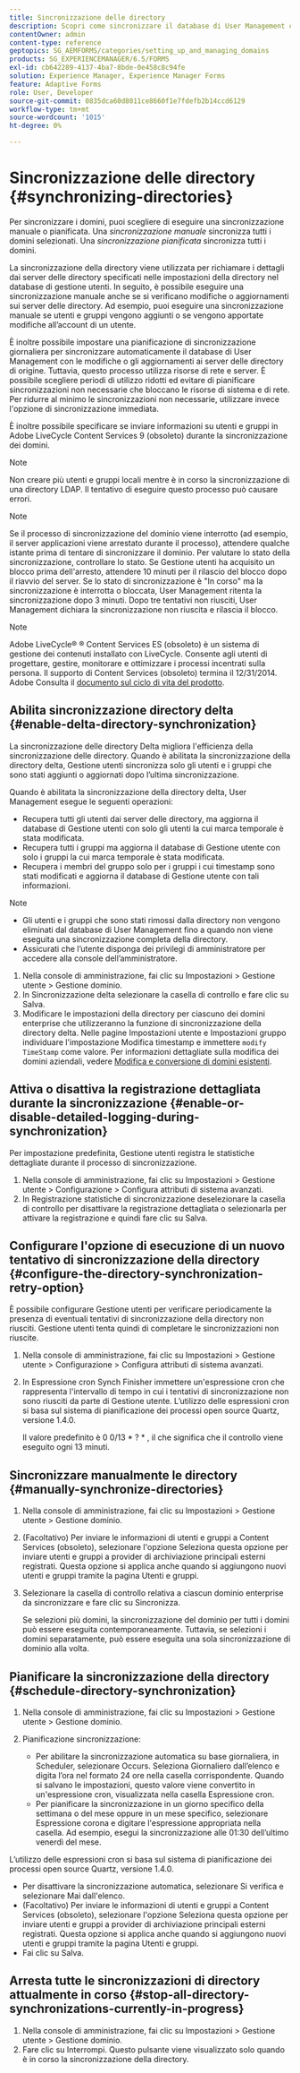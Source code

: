 ```yaml
---
title: Sincronizzazione delle directory
description: Scopri come sincronizzare il database di User Management con le modifiche apportate ai server delle directory di origine tramite la sincronizzazione manuale o pianificata.
contentOwner: admin
content-type: reference
geptopics: SG_AEMFORMS/categories/setting_up_and_managing_domains
products: SG_EXPERIENCEMANAGER/6.5/FORMS
exl-id: cb642289-4137-4ba7-8bde-0e458c8c94fe
solution: Experience Manager, Experience Manager Forms
feature: Adaptive Forms
role: User, Developer
source-git-commit: 0835dca60d8011ce8660f1e7fdefb2b14ccd6129
workflow-type: tm+mt
source-wordcount: '1015'
ht-degree: 0%

---
```



# Sincronizzazione delle directory {#synchronizing-directories}

Per sincronizzare i domini, puoi scegliere di eseguire una sincronizzazione manuale o pianificata. Una *sincronizzazione manuale* sincronizza tutti i domini selezionati. Una *sincronizzazione pianificata* sincronizza tutti i domini.

La sincronizzazione della directory viene utilizzata per richiamare i dettagli dai server delle directory specificati nelle impostazioni della directory nel database di gestione utenti. In seguito, è possibile eseguire una sincronizzazione manuale anche se si verificano modifiche o aggiornamenti sui server delle directory. Ad esempio, puoi eseguire una sincronizzazione manuale se utenti e gruppi vengono aggiunti o se vengono apportate modifiche all’account di un utente.

È inoltre possibile impostare una pianificazione di sincronizzazione giornaliera per sincronizzare automaticamente il database di User Management con le modifiche o gli aggiornamenti ai server delle directory di origine. Tuttavia, questo processo utilizza risorse di rete e server. È possibile scegliere periodi di utilizzo ridotti ed evitare di pianificare sincronizzazioni non necessarie che bloccano le risorse di sistema e di rete. Per ridurre al minimo le sincronizzazioni non necessarie, utilizzare invece l&#39;opzione di sincronizzazione immediata.

È inoltre possibile specificare se inviare informazioni su utenti e gruppi in Adobe LiveCycle Content Services 9 (obsoleto) durante la sincronizzazione dei domini.

>[!NOTE]
>
>Non creare più utenti e gruppi locali mentre è in corso la sincronizzazione di una directory LDAP. Il tentativo di eseguire questo processo può causare errori.

>[!NOTE]
>
>Se il processo di sincronizzazione del dominio viene interrotto (ad esempio, il server applicazioni viene arrestato durante il processo), attendere qualche istante prima di tentare di sincronizzare il dominio. Per valutare lo stato della sincronizzazione, controllare lo stato. Se Gestione utenti ha acquisito un blocco prima dell&#39;arresto, attendere 10 minuti per il rilascio del blocco dopo il riavvio del server. Se lo stato di sincronizzazione è &quot;In corso&quot; ma la sincronizzazione è interrotta o bloccata, User Management ritenta la sincronizzazione dopo 3 minuti. Dopo tre tentativi non riusciti, User Management dichiara la sincronizzazione non riuscita e rilascia il blocco.

>[!NOTE]
>
>Adobe LiveCycle® ® Content Services ES (obsoleto) è un sistema di gestione dei contenuti installato con LiveCycle. Consente agli utenti di progettare, gestire, monitorare e ottimizzare i processi incentrati sulla persona. Il supporto di Content Services (obsoleto) termina il 12/31/2014. Adobe Consulta il [documento sul ciclo di vita del prodotto](https://www.adobe.com/support/products/enterprise/eol/eol_matrix.html).

## Abilita sincronizzazione directory delta {#enable-delta-directory-synchronization}

La sincronizzazione delle directory Delta migliora l&#39;efficienza della sincronizzazione delle directory. Quando è abilitata la sincronizzazione della directory delta, Gestione utenti sincronizza solo gli utenti e i gruppi che sono stati aggiunti o aggiornati dopo l’ultima sincronizzazione.

Quando è abilitata la sincronizzazione della directory delta, User Management esegue le seguenti operazioni:

* Recupera tutti gli utenti dai server delle directory, ma aggiorna il database di Gestione utenti con solo gli utenti la cui marca temporale è stata modificata.
* Recupera tutti i gruppi ma aggiorna il database di Gestione utente con solo i gruppi la cui marca temporale è stata modificata.
* Recupera i membri del gruppo solo per i gruppi i cui timestamp sono stati modificati e aggiorna il database di Gestione utente con tali informazioni.

>[!NOTE]
>
> * Gli utenti e i gruppi che sono stati rimossi dalla directory non vengono eliminati dal database di User Management fino a quando non viene eseguita una sincronizzazione completa della directory.
> * Assicurati che l’utente disponga dei privilegi di amministratore per accedere alla console dell’amministratore.


1. Nella console di amministrazione, fai clic su Impostazioni > Gestione utente > Gestione dominio.
2. In Sincronizzazione delta selezionare la casella di controllo e fare clic su Salva.
3. Modificare le impostazioni della directory per ciascuno dei domini enterprise che utilizzeranno la funzione di sincronizzazione della directory delta. Nelle pagine Impostazioni utente e Impostazioni gruppo individuare l&#39;impostazione Modifica timestamp e immettere `modify TimeStamp` come valore. Per informazioni dettagliate sulla modifica dei domini aziendali, vedere [Modifica e conversione di domini esistenti](/help/forms/using/admin-help/editing-converting-existing-domains.md#editing-and-converting-existing-domains).

## Attiva o disattiva la registrazione dettagliata durante la sincronizzazione {#enable-or-disable-detailed-logging-during-synchronization}

Per impostazione predefinita, Gestione utenti registra le statistiche dettagliate durante il processo di sincronizzazione.

1. Nella console di amministrazione, fai clic su Impostazioni > Gestione utente > Configurazione > Configura attributi di sistema avanzati.
1. In Registrazione statistiche di sincronizzazione deselezionare la casella di controllo per disattivare la registrazione dettagliata o selezionarla per attivare la registrazione e quindi fare clic su Salva.

## Configurare l&#39;opzione di esecuzione di un nuovo tentativo di sincronizzazione della directory {#configure-the-directory-synchronization-retry-option}

È possibile configurare Gestione utenti per verificare periodicamente la presenza di eventuali tentativi di sincronizzazione della directory non riusciti. Gestione utenti tenta quindi di completare le sincronizzazioni non riuscite.

1. Nella console di amministrazione, fai clic su Impostazioni > Gestione utente > Configurazione > Configura attributi di sistema avanzati.
1. In Espressione cron Synch Finisher immettere un&#39;espressione cron che rappresenta l&#39;intervallo di tempo in cui i tentativi di sincronizzazione non sono riusciti da parte di Gestione utente. L’utilizzo delle espressioni cron si basa sul sistema di pianificazione dei processi open source Quartz, versione 1.4.0.

   Il valore predefinito è 0 0/13 &ast; ? &ast; , il che significa che il controllo viene eseguito ogni 13 minuti.

## Sincronizzare manualmente le directory {#manually-synchronize-directories}

1. Nella console di amministrazione, fai clic su Impostazioni > Gestione utente > Gestione dominio.
1. (Facoltativo) Per inviare le informazioni di utenti e gruppi a Content Services (obsoleto), selezionare l&#39;opzione Seleziona questa opzione per inviare utenti e gruppi a provider di archiviazione principali esterni registrati. Questa opzione si applica anche quando si aggiungono nuovi utenti e gruppi tramite la pagina Utenti e gruppi.
1. Selezionare la casella di controllo relativa a ciascun dominio enterprise da sincronizzare e fare clic su Sincronizza.

   Se selezioni più domini, la sincronizzazione del dominio per tutti i domini può essere eseguita contemporaneamente. Tuttavia, se selezioni i domini separatamente, può essere eseguita una sola sincronizzazione di dominio alla volta.

## Pianificare la sincronizzazione della directory {#schedule-directory-synchronization}

1. Nella console di amministrazione, fai clic su Impostazioni > Gestione utente > Gestione dominio.
1. Pianificazione sincronizzazione:

   * Per abilitare la sincronizzazione automatica su base giornaliera, in Scheduler, selezionare Occurs. Seleziona Giornaliero dall’elenco e digita l’ora nel formato 24 ore nella casella corrispondente. Quando si salvano le impostazioni, questo valore viene convertito in un&#39;espressione cron, visualizzata nella casella Espressione cron.
   * Per pianificare la sincronizzazione in un giorno specifico della settimana o del mese oppure in un mese specifico, selezionare Espressione corona e digitare l&#39;espressione appropriata nella casella. Ad esempio, esegui la sincronizzazione alle 01:30 dell’ultimo venerdì del mese.

L’utilizzo delle espressioni cron si basa sul sistema di pianificazione dei processi open source Quartz, versione 1.4.0.

* Per disattivare la sincronizzazione automatica, selezionare Si verifica e selezionare Mai dall&#39;elenco.
* (Facoltativo) Per inviare le informazioni di utenti e gruppi a Content Services (obsoleto), selezionare l&#39;opzione Seleziona questa opzione per inviare utenti e gruppi a provider di archiviazione principali esterni registrati. Questa opzione si applica anche quando si aggiungono nuovi utenti e gruppi tramite la pagina Utenti e gruppi.
* Fai clic su Salva.

## Arresta tutte le sincronizzazioni di directory attualmente in corso {#stop-all-directory-synchronizations-currently-in-progress}

1. Nella console di amministrazione, fai clic su Impostazioni > Gestione utente > Gestione dominio.
1. Fare clic su Interrompi. Questo pulsante viene visualizzato solo quando è in corso la sincronizzazione della directory.
